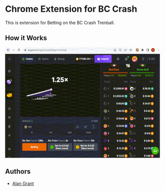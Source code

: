 # Chrome Extension for BC Crash

This is extension for Betting on the BC Crash Trenball.

## How it Works
![How to work](https://github.com/DreamSky1996/bc-crash-extension/blob/main/bc-extension.gif)


## Authors

- [Alan Grant](https://alan-grant.vercel.app/
)